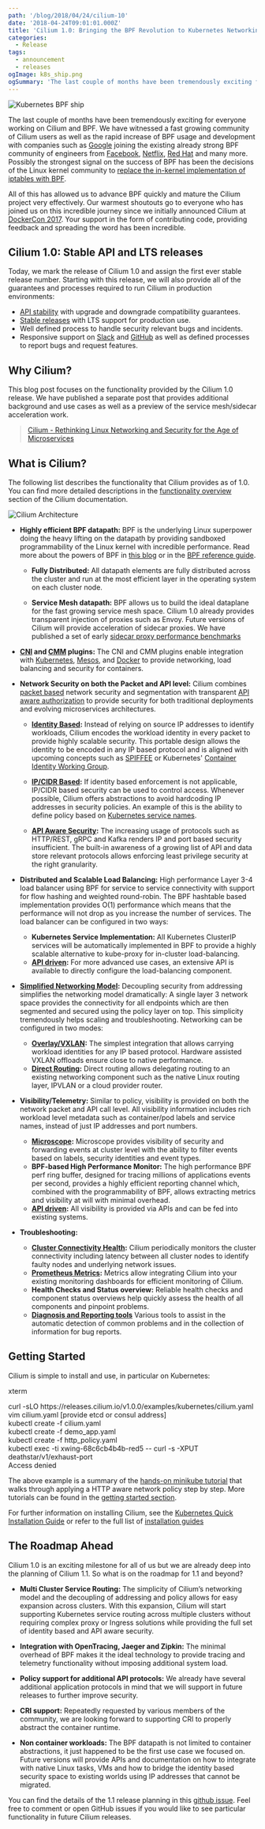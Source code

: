 ```yaml
---
path: '/blog/2018/04/24/cilium-10'
date: '2018-04-24T09:01:01.000Z'
title: 'Cilium 1.0: Bringing the BPF Revolution to Kubernetes Networking and Security'
categories:
  - Release
tags:
  - announcement
  - releases
ogImage: k8s_ship.png
ogSummary: 'The last couple of months have been tremendously exciting for everyone working on Cilium and BPF. We have witnessed a fast growing community of Cilium users as well as the rapid increase of BPF usage and development with companies such as Google joining the existing already strong BPF community of engineers from Facebook, Netflix, Red Hat and many more.'
---
```


![Kubernetes BPF ship](k8s_ship.png)

The last couple of months have been tremendously exciting for everyone working
on Cilium and BPF. We have witnessed a fast growing community of
Cilium users as well as the rapid increase of BPF usage and development with
companies such as [Google] joining the existing already strong BPF community of
engineers from [Facebook], [Netflix], [Red Hat] and many more. Possibly the strongest
signal on the success of BPF has been the decisions of the Linux kernel
community to [replace the in-kernel implementation of iptables with BPF](/blog/2018/04/17/why-is-the-kernel-community-replacing-iptables).

All of this has allowed us to advance BPF quickly and mature the Cilium project
very effectively. Our warmest
shoutouts go to everyone who has joined us on this incredible
journey since we initially announced Cilium at [DockerCon
2017](https://www.youtube.com/watch?v=ilKlmTDdFgk). Your support in the form of
contributing code, providing feedback and spreading the word has been
incredible.

## Cilium 1.0: Stable API and LTS releases

Today, we mark the release of Cilium 1.0 and assign the first ever stable
release number. Starting with this release, we will also provide all of the
guarantees and processes required to run Cilium in production environments:

- [API stability](http://docs.cilium.io/en/doc-1.0/api/#compatibility-guarantees)
  with upgrade and downgrade compatibility guarantees.
- [Stable releases](http://docs.cilium.io/en/doc-1.0/contributing/#release-process)
  with LTS support for production use.
- Well defined process to handle security relevant bugs and incidents.
- Responsive support on [Slack] and [GitHub] as well
  as defined processes to report bugs and request features.

## Why Cilium?

This blog post focuses on the functionality provided by the Cilium 1.0 release.
We have published a separate post that provides additional background and use
cases as well as a preview of the service mesh/sidecar acceleration work.

> [Cilium - Rethinking Linux Networking and Security for the Age of Microservices](/blog/2018/04/24/cilium-security-for-age-of-microservices)

## What is Cilium?

The following list describes the functionality that Cilium provides as of 1.0.
You can find more detailed descriptions in the [functionality overview](http://docs.cilium.io/en/doc-1.0/intro/#functionality-overview)
section of the Cilium documentation.

![Cilium Architecture](architecture.png)

- **Highly efficient BPF datapath:**
  BPF is the underlying Linux superpower doing the heavy lifting on the
  datapath by providing sandboxed programmability of the Linux kernel with
  incredible performance. Read more about the powers of BPF in [this
  blog](/blog/2018/04/17/why-is-the-kernel-community-replacing-iptables#bpf)
  or in the [BPF reference guide](http://docs.cilium.io/en/doc-1.0/bpf/).

  - **Fully Distributed:** All datapath elements are fully distributed
    across the cluster and run at the most efficient layer in the operating
    system on each cluster node.

  - **Service Mesh datapath:** BPF allows us to build the ideal dataplane for
    the fast growing service mesh space. Cilium 1.0 already provides
    transparent injection of proxies such as Envoy. Future versions of Cilium
    will provide acceleration of sidecar proxies. We have published a set of
    early [sidecar proxy performance benchmarks](/blog/2018/04/24/cilium-security-for-age-of-microservices)

- **[CNI](http://docs.cilium.io/en/doc-1.0/kubernetes/) and [CMM](http://docs.cilium.io/en/doc-1.0/docker/) plugins:**
  The CNI and CMM plugins enable integration with
  [Kubernetes](http://docs.cilium.io/en/doc-1.0/kubernetes/),
  [Mesos](http://docs.cilium.io/en/doc-1.0/mesos/), and
  [Docker](http://docs.cilium.io/en/doc-1.0/docker/) to provide networking,
  load balancing and security for containers.

- **Network Security on both the Packet and API level:**
  Cilium combines [packet
  based](http://docs.cilium.io/en/doc-1.0/policy/language/#) network security and
  segmentation with transparent [API aware
  authorization](http://docs.cilium.io/en/doc-1.0/policy/language/#layer-7-examples)
  to provide security for both traditional deployments and evolving
  microservices architectures.

  - **[Identity Based](http://docs.cilium.io/en/doc-1.0/concepts/#arch-id-security):**
    Instead of relying on source IP addresses to identify workloads, Cilium
    encodes the workload identity in every packet to provide highly scalable
    security. This portable design allows the identity to be encoded in any IP
    based protocol and is aligned with upcoming concepts such as
    [SPIFFEE](https://github.com/spiffe/spiffe) or Kubernetes' [Container
    Identity Working
    Group](https://github.com/kubernetes/community/tree/master/wg-container-identity).

  - **[IP/CIDR Based](http://docs.cilium.io/en/doc-1.0/policy/language/#ip-cidr-based):**
    If identity based enforcement is not applicable, IP/CIDR based security can
    be used to control access. Whenever possible, Cilium offers abstractions to
    avoid hardcoding IP addresses in security policies. An example of this is
    the ability to define policy based on [Kubernetes service
    names](http://docs.cilium.io/en/doc-1.0/policy/language/#services-based).
  - **[API Aware Security](http://docs.cilium.io/en/doc-1.0/policy/language/#layer-7-examples):**
    The increasing usage of protocols such as HTTP/REST, gRPC and Kafka renders
    IP and port based security insufficient. The built-in awareness of a
    growing list of API and data store relevant protocols allows enforcing
    least privilege security at the right granularity.

- **Distributed and Scalable Load Balancing:**
  High performance Layer 3-4 load balancer using BPF for service to service
  connectivity with support for flow hashing and weighted round-robin. The BPF
  hashtable based implementation provides O(1) performance which means that the
  performance will not drop as you increase the number of services. The load
  balancer can be configured in two ways:

  - **Kubernetes Service Implementation:** All Kubernetes ClusterIP services
    will be automatically implemented in BPF to provide a highly scalable
    alternative to kube-proxy for in-cluster load-balancing.
  - **[API driven](http://docs.cilium.io/en/doc-1.0/api/):** For more advanced
    use cases, an extensive API is available to directly configure the
    load-balancing component.

- **[Simplified Networking Model](http://docs.cilium.io/en/doc-1.0/intro/#simple-networking):**
  Decoupling security from addressing simplifies the networking model
  dramatically: A single layer 3 network space provides the connectivity
  for all endpoints which are then segmented and secured using the
  policy layer on top. This simplicity tremendously helps scaling and
  troubleshooting. Networking can be configured in two modes:

  - **[Overlay/VXLAN](http://docs.cilium.io/en/doc-1.0/concepts/#overlay-network-mode):**
    The simplest integration that allows carrying workload identities for any
    IP based protocol. Hardware assisted VXLAN offloads ensure close to native
    performance.
  - **[Direct Routing](http://docs.cilium.io/en/doc-1.0/concepts/#direct-native-routing-mode):**
    Direct routing allows delegating routing to an existing networking
    component such as the native Linux routing layer, IPVLAN or a cloud
    provider router.

- **Visibility/Telemetry:** Similar to policy, visibility is provided on both
  the network packet and API call level. All visibility information includes
  rich workload level metadata such as container/pod labels and service names,
  instead of just IP addresses and port numbers.
  - **[Microscope](https://github.com/cilium/microscope):** Microscope provides visibility of security and forwarding
    events at cluster level with the ability to filter events based on labels,
    security identities and event types.
  - **BPF-based High Performance Monitor:** The high performance BPF perf ring
    buffer, designed for tracing millions of applications events per second,
    provides a highly efficient reporting channel which, combined with the
    programmability of BPF, allows extracting metrics and visibility at will
    with minimal overhead.
  - **[API driven](http://docs.cilium.io/en/doc-1.0/api/):** All visibility is provided via APIs and can be fed into
    existing systems.
- **Troubleshooting:**
  - **[Cluster Connectivity Health](http://docs.cilium.io/en/doc-1.0/troubleshooting/#cluster-connectivity-check):**
    Cilium periodically monitors the cluster connectivity including latency
    between all cluster nodes to identify faulty nodes and
    underlying network issues.
  - **[Prometheus Metrics](http://docs.cilium.io/en/doc-1.0/configuration/metrics/):** Metrics allow integrating Cilium into your
    existing monitoring dashboards for efficient monitoring of Cilium.
  - **Health Checks and Status overview:** Reliable health checks and component
    status overviews help quickly assess the health of all components and
    pinpoint problems.
  - **[Diagnosis and Reporting tools](http://docs.cilium.io/en/doc-1.0/troubleshooting/#cluster-diagnosis-tool)**
    Various tools to assist in the automatic detection of common problems and
    in the collection of information for bug reports.

## Getting Started

Cilium is simple to install and use, in particular on Kubernetes:

<div class="window">
  <p class="shell-top-bar">xterm</p>
  <div class="terminal">
    <span class="command">curl -sLO https://releases.cilium.io/v1.0.0/examples/kubernetes/cilium.yaml</span><br />
    <span class="command">vim cilium.yaml [provide etcd or consul address]</span><br />
    <span class="command">kubectl create -f cilium.yaml</span><br />
    <span class="command">kubectl create -f demo_app.yaml</span><br />
    <span class="command">kubectl create -f http_policy.yaml</span><br />
    <span class="command">kubectl exec -ti xwing-68c6cb4b4b-red5 -- curl -s -XPUT deathstar/v1/exhaust-port</span><br />
    <span class="log">
      Access denied<br />
    </span>
    <span class="command"></span>
  </div>
</div>

<p></p>

The above example is a summary of the [hands-on minikube
tutorial](http://docs.cilium.io/en/doc-1.0/gettingstarted/minikube/) that walks
through applying a HTTP aware network policy step by step. More tutorials
can be found in the [getting started
section](http://docs.cilium.io/en/doc-1.0/gettingstarted/).

For further information on installing Cilium, see the [Kubernetes Quick
Installation Guide](http://docs.cilium.io/en/doc-1.0/kubernetes/quickinstall/)
or refer to the full list of [installation
guides](http://docs.cilium.io/en/doc-1.0/install/guides/#)

## The Roadmap Ahead

Cilium 1.0 is an exciting milestone for all of us but we are already deep into
the planning of Cilium 1.1. So what is on the roadmap for 1.1 and beyond?

- **Multi Cluster Service Routing:** The simplicity of Cilium’s networking model
  and the decoupling of addressing and policy allows for easy expansion across
  clusters. With this expansion, Cilium will start supporting Kubernetes
  service routing across multiple clusters without requiring complex proxy or
  Ingress solutions while providing the full set of identity based and API
  aware security.

- **Integration with OpenTracing, Jaeger and Zipkin:** The minimal overhead of
  BPF makes it the ideal technology to provide tracing and telemetry
  functionality without imposing additional system load.

- **Policy support for additional API protocols:** We already have several
  additional application protocols in mind that we will support in future
  releases to further improve security.

- **CRI support:** Repeatedly requested by various members of the community, we are
  looking forward to supporting CRI to properly abstract the container runtime.

- **Non container workloads:** The BPF datapath is not limited to container
  abstractions, it just happened to be the first use case we focused on. Future
  versions will provide APIs and documentation on how to integrate with native
  Linux tasks, VMs and how to bridge the identity based security space to
  existing worlds using IP addresses that cannot be migrated.

You can find the details of the 1.1 release planning in this [github
issue](https://github.com/cilium/cilium/issues/3585). Feel free to comment or
open GitHub issues if you would like to see particular functionality in future
Cilium releases.

[http]: http://docs.cilium.io/en/doc-1.0/gettingstarted/minikube/
[grpc]: http://docs.cilium.io/en/doc-1.0/gettingstarted/grpc/
[kafka]: http://docs.cilium.io/en/doc-1.0/gettingstarted/kafka/
[slack]: https://slack.cilium.io
[github]: https://github.com/cilium/cilium/issues/new
[google]: https://www.socallinuxexpo.org/sites/default/files/presentations/bcc-scale.pdf
[facebook]: https://www.netdevconf.org/2.1/slides/apr6/zhou-netdev-xdp-2017.pdf
[netflix]: http://www.brendangregg.com/Slides/BSidesSF2017_BPF_security_monitoring.pdf
[red hat]: https://developers.redhat.com/blog/2017/12/13/introducing-stapbpf-systemtaps-new-bpf-backend/

